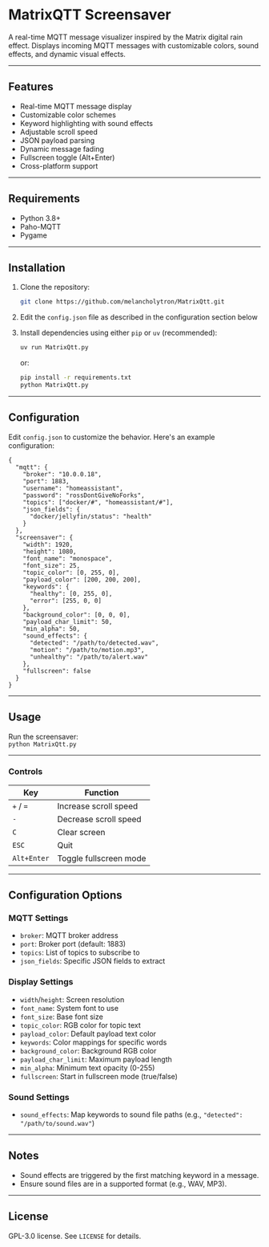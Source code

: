 
# MatrixQTT Screensaver

A real-time MQTT message visualizer inspired by the Matrix digital rain effect. Displays incoming MQTT messages with customizable colors, sound effects, and dynamic visual effects.

---

## Features

- Real-time MQTT message display  
- Customizable color schemes  
- Keyword highlighting with sound effects  
- Adjustable scroll speed  
- JSON payload parsing  
- Dynamic message fading  
- Fullscreen toggle (Alt+Enter)  
- Cross-platform support  

---

## Requirements

- Python 3.8+  
- Paho-MQTT
- Pygame

---

## Installation

1. Clone the repository:

    ```sh
    git clone https://github.com/melancholytron/MatrixQtt.git
    ```

2. Edit the `config.json` file as described in the configuration section below

3. Install dependencies using either `pip` or `uv` (recommended):

    ```sh
    uv run MatrixQtt.py
    ```

    or:

    ```sh
    pip install -r requirements.txt
    python MatrixQtt.py
    ```

---

## Configuration

Edit `config.json` to customize the behavior. Here's an example configuration:
```
{  
  "mqtt": {  
    "broker": "10.0.0.18",  
    "port": 1883,  
    "username": "homeassistant",  
    "password": "rossDontGiveNoForks",  
    "topics": ["docker/#", "homeassistant/#"],  
    "json_fields": {  
      "docker/jellyfin/status": "health"  
    }  
  },  
  "screensaver": {  
    "width": 1920,  
    "height": 1080,  
    "font_name": "monospace",  
    "font_size": 25,  
    "topic_color": [0, 255, 0],  
    "payload_color": [200, 200, 200],  
    "keywords": {  
      "healthy": [0, 255, 0],  
      "error": [255, 0, 0]  
    },  
    "background_color": [0, 0, 0],  
    "payload_char_limit": 50,  
    "min_alpha": 50,  
    "sound_effects": {  
      "detected": "/path/to/detected.wav",  
      "motion": "/path/to/motion.mp3",  
      "unhealthy": "/path/to/alert.wav"  
    },  
    "fullscreen": false  
  }  
}  
```
---

## Usage

Run the screensaver:  
`python MatrixQtt.py`  

---

### Controls

| Key          | Function                          |  
|--------------|-----------------------------------|  
| `+` / `=`    | Increase scroll speed             |  
| `-`          | Decrease scroll speed             |  
| `C`          | Clear screen                      |  
| `ESC`        | Quit                              |  
| `Alt+Enter`  | Toggle fullscreen mode            |  

---

## Configuration Options

### MQTT Settings

- `broker`: MQTT broker address  
- `port`: Broker port (default: 1883)  
- `topics`: List of topics to subscribe to  
- `json_fields`: Specific JSON fields to extract  

### Display Settings

- `width`/`height`: Screen resolution  
- `font_name`: System font to use  
- `font_size`: Base font size  
- `topic_color`: RGB color for topic text  
- `payload_color`: Default payload text color  
- `keywords`: Color mappings for specific words  
- `background_color`: Background RGB color  
- `payload_char_limit`: Maximum payload length  
- `min_alpha`: Minimum text opacity (0-255)  
- `fullscreen`: Start in fullscreen mode (true/false)  

### Sound Settings

- `sound_effects`: Map keywords to sound file paths (e.g., `"detected": "/path/to/sound.wav"`)  

---

## Notes

- Sound effects are triggered by the first matching keyword in a message.  
- Ensure sound files are in a supported format (e.g., WAV, MP3).  

---

## License

GPL-3.0 license. See `LICENSE` for details.
